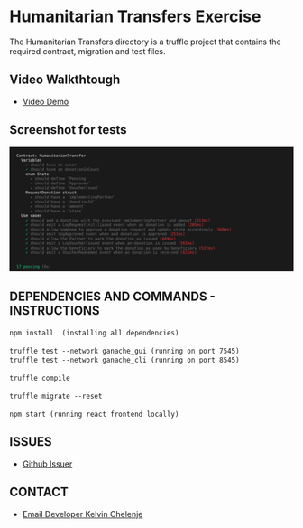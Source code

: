 # Humanitarian Transfers Exercise

The Humanitarian Transfers directory is a truffle project that contains the required
contract, migration and test files.

## Video Walkthtough
- [Video Demo](https://streamable.com/g7x8h9)

## Screenshot for tests
![Tests results](./tests_screenshot.png)

## DEPENDENCIES AND COMMANDS - INSTRUCTIONS

```
npm install  (installing all dependencies)

truffle test --network ganache_gui (running on port 7545)
truffle test --network ganache_cli (running on port 8545)

truffle compile

truffle migrate --reset 

npm start (running react frontend locally)
```

## ISSUES
- [Github Issuer](https://github.com/keptac/humanitarian-transfer/issues)

## CONTACT
- [Email Developer Kelvin Chelenje](mailto:kchelenje@gmail.com)